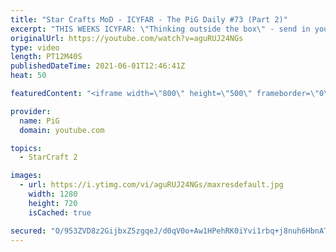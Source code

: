 ```yaml
---
title: "Star Crafts MoD - ICYFAR - The PiG Daily #73 (Part 2)"
excerpt: "THIS WEEKS ICYFAR: \"Thinking outside the box\" - send in your replays using compositions and style that are outside the regular meta!. Send submissions to eonblu95@gmail.com as attachment. Lastest submission until the second daily of the week (Monday in EU/US, Tuesday in AUS/KR).\r Full Playlist of Daily"
originalUrl: https://youtube.com/watch?v=aguRUJ24NGs
type: video
length: PT12M40S
publishedDateTime: 2021-06-01T12:46:41Z
heat: 50

featuredContent: "<iframe width=\"800\" height=\"500\" frameborder=\"0\" src=\"https://www.youtube.com/embed/aguRUJ24NGs\" allow=\"accelerometer; autoplay; encrypted-media; gyroscope; picture-in-picture\" allowfullscreen></iframe>"

provider:
  name: PiG
  domain: youtube.com

topics:
  - StarCraft 2

images:
  - url: https://i.ytimg.com/vi/aguRUJ24NGs/maxresdefault.jpg
    width: 1280
    height: 720
    isCached: true

secured: "O/953ZVD8z2GijbxZ5zgqeJ/d0qV0o+Aw1HPehRK0iYvi1rbq+j8nuh6HbnATYJeWXXg6WoKcRX2QIc3kIAdUvjGmexzEEnABW9+85jagM5DRxPDOI4Lk+LfsLFPTks9nF4EMG61SVd1AHKKuw3xzLeF8Lj2CwfO2HJhw0pZC2ANJgjN9VaU1XzNUSO7m2iXC6pDAMjzPk+0/lUL7EHbmlULPyvE85IXx80x66d0g8scNZWv2LpixumGU0rBIA/L8G3vU1/HE3ktvfOctrs49E3pxFhucNn4okQAqDiDAYfVd6znodyVBNRKhMet3VtcuXcEH0+nebvR9g88xmDY79h7xH1hiiyoMzw10qFs5wmbj70+X6DIu/fxey2M072udL9rKzJ0CAK0Hz5ajoFJ/a9om7sfhDibEWVUpRUWKSY=;et4owXbsBPh9934R5Dhmiw=="
---
```


